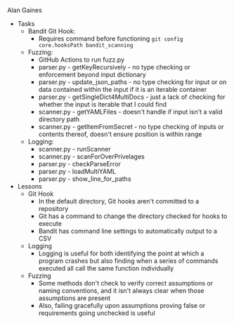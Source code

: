 Alan Gaines
* Tasks
  * Bandit Git Hook:
    * Requires command before functioning `git config core.hooksPath bandit_scanning`
  * Fuzzing:
    * GitHub Actions to run fuzz.py
    * parser.py - getKeyRecursively - no type checking or enforcement beyond input dictionary
    * parser.py - update_json_paths - no type checking for input or on data contained within the input if it is an iterable container
    * parser.py - getSingleDict4MultiDocs - just a lack of checking for whether the input is iterable that I could find
    * scanner.py - getYAMLFiles - doesn't handle if input isn't a valid directory path
    * scanner.py - getItemFromSecret - no type checking of inputs or contents thereof, doesn't ensure position is within range
  * Logging:
    * scanner.py - runScanner
    * scanner.py - scanForOverPrivelages
    * parser.py - checkParseError
    * parser.py - loadMultiYAML
    * parser.py - show_line_for_paths
* Lessons
  * Git Hook
    * In the default directory, Git hooks aren't committed to a repository
    * Git has a command to change the directory checked for hooks to execute
    * Bandit has command line settings to automatically output to a CSV
  * Logging
    * Logging is useful for both identifying the point at which a program crashes but also finding when a series of commands executed all call the same function individually
  * Fuzzing
    * Some methods don't check to verify correct assumptions or naming conventions, and it isn't always clear when those assumptions are present
    * Also, failing gracefully upon assumptions proving false or requirements going unchecked is useful